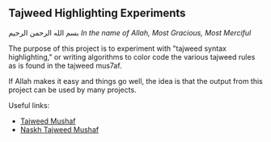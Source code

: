 ## Tajweed Highlighting Experiments

بسم الله الرحمن الرحيم
*In the name of Allah, Most Gracious, Most Merciful*

The purpose of this project is to experiment with "tajweed syntax highlighting,"
or writing algorithms to color code the various tajweed rules as is found in
the tajweed mus7af.

If Allah makes it easy and things go well, the idea is that the output from
this project can be used by many projects.

Useful links:

- [Tajweed Mushaf](http://www.islamicbulletin.org/services/details.aspx?id=260)
- [Naskh Tajweed Mushaf](http://www.zikr.co.uk/content/view/112/180/)
